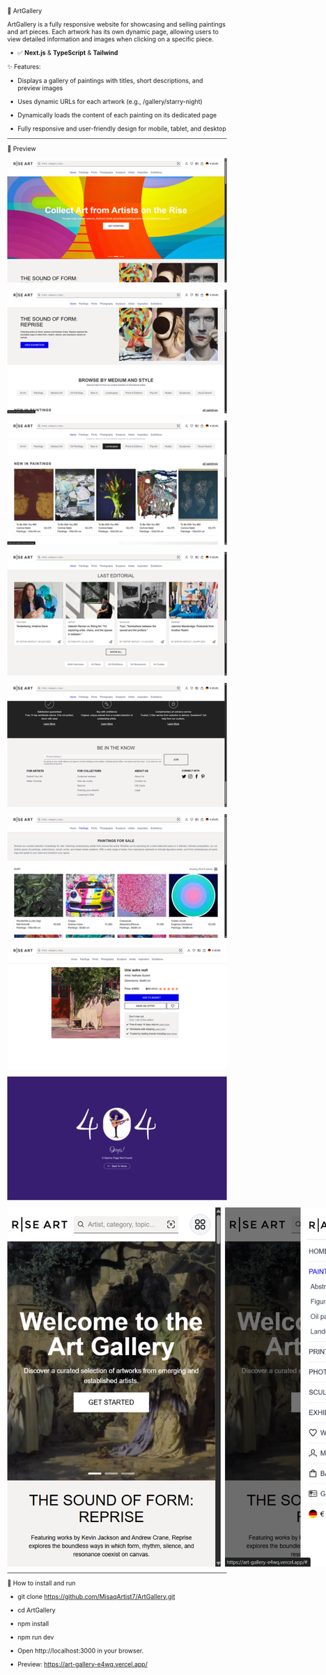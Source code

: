 📑 ArtGallery

ArtGallery is a fully responsive website for showcasing and selling paintings and art pieces. Each artwork has its own dynamic page, allowing users to view detailed information and images when clicking on a specific piece.

- ✅ **Next.js** & **TypeScript** & **Tailwind**

✨ Features:

- Displays a gallery of paintings with titles, short descriptions, and preview images

- Uses dynamic URLs for each artwork (e.g., /gallery/starry-night)

- Dynamically loads the content of each painting on its dedicated page

- Fully responsive and user-friendly design for mobile, tablet, and desktop

-------------------------------------   
📸 Preview

![UI Image](public/images/screenshots/1.png)

![UI Image](public/images/screenshots/2.png)

![UI Image](public/images/screenshots/3.png)

![UI Image](public/images/screenshots/4.png)

![UI Image](public/images/screenshots/5.png)

![UI Image](public/images/screenshots/6.png)

![UI Image](public/images/screenshots/7.png)

![UI Image](public/images/screenshots/8.png)

<div style="display: flex; justify-content: space-between; gap: 10px;">
  <img src="public/images/screenshots/9.png" width="490" />
  <img src="public/images/screenshots/10.png" width="490" />
</div>

-------------------------------------
🚀 How to install and run
- git clone https://github.com/MisaqArtist7/ArtGallery.git
- cd ArtGallery
- npm install
- npm run dev
- Open http://localhost:3000 in your browser.

- Preview: https://art-gallery-e4wq.vercel.app/








